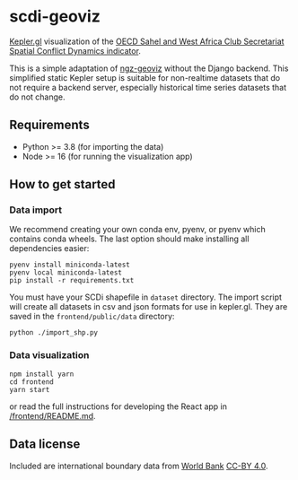 # scdi-geoviz

[Kepler.gl](https://kepler.gl) visualization of the [OECD Sahel and West Africa Club Secretariat](https://www.oecd.org/swac/) [Spatial Conflict Dynamics indicator](https://oecd-development-matters.org/2019/10/17/mapping-the-geography-of-political-violence-in-north-and-west-africa/).

This is a simple adaptation of [ngz-geoviz](https://github.com/GispoCoding/ngz-geoviz) without the Django backend. This simplified static Kepler setup is suitable for non-realtime datasets that do not require a backend server, especially historical time series datasets that do not change.

## Requirements

- Python >= 3.8 (for importing the data)
- Node >= 16 (for running the visualization app)

## How to get started
### Data import

We recommend creating your own conda env, pyenv, or pyenv which contains conda wheels. The last option should make installing all dependencies easier:

```
pyenv install miniconda-latest
pyenv local miniconda-latest
pip install -r requirements.txt
```

You must have your SCDi shapefile in `dataset` directory. The import script will create all datasets in csv and json formats for use in kepler.gl. They are saved in the `frontend/public/data` directory:

```
python ./import_shp.py
```

### Data visualization

```
npm install yarn
cd frontend
yarn start
```

or read the full instructions for developing the React app in [/frontend/README.md](/frontend/README.md).
## Data license 

Included are international boundary data from [World Bank](https://datacatalog.worldbank.org/dataset/world-bank-official-boundaries) [CC-BY 4.0](https://datacatalog.worldbank.org/public-licenses#cc-by).
